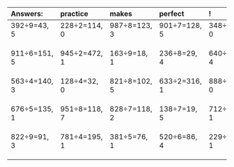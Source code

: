 | Answers: | practice | makes | perfect | ! |
| :--- | :--- | :--- | :--- | :--- |
| 392÷9=43, 5 | 228÷2=114, 0 | 987÷8=123, 3 | 901÷7=128, 5 | 348÷2=174, 0 | 
|   |   |   |   |   | 
|   |   |   |   |   | 
|   |   |   |   |   | 
| 911÷6=151, 5 | 945÷2=472, 1 | 163÷9=18, 1 | 236÷8=29, 4 | 640÷6=106, 4 | 
|   |   |   |   |   | 
|   |   |   |   |   | 
|   |   |   |   |   | 
| 563÷4=140, 3 | 128÷4=32, 0 | 821÷8=102, 5 | 633÷2=316, 1 | 888÷8=111, 0 | 
|   |   |   |   |   | 
|   |   |   |   |   | 
|   |   |   |   |   | 
| 676÷5=135, 1 | 951÷8=118, 7 | 828÷7=118, 2 | 138÷7=19, 5 | 712÷9=79, 1 | 
|   |   |   |   |   | 
|   |   |   |   |   | 
|   |   |   |   |   | 
| 822÷9=91, 3 | 781÷4=195, 1 | 381÷5=76, 1 | 520÷6=86, 4 | 229÷6=38, 1 | 
|   |   |   |   |   | 
|   |   |   |   |   | 
|   |   |   |   |   | 
